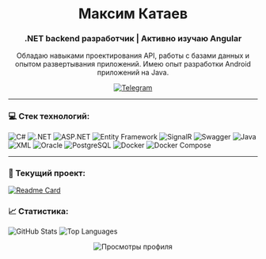 <h1 align="center">Максим Катаев</h1>
<h3 align="center">.NET backend разработчик | Активно изучаю Angular</h3>
<p align="center">
  Обладаю навыками проектирования API, работы с базами данных и опытом развертывания приложений. Имею опыт разработки Android приложений на Java.
</p>
<p align="center">
  <a href="https://t.me/DREAMBOATXOG" target="_blank">
    <img src="https://img.shields.io/badge/Telegram-2CA5E0?style=for-the-badge&logo=telegram&logoColor=white" alt="Telegram"/>
  </a>
</p>

---

### 💻️ Стек технологий:

<p align="left">
  <img src="https://img.shields.io/badge/C%23-239120?style=for-the-badge&logo=c-sharp&logoColor=white" alt="C#"/>
  <img src="https://img.shields.io/badge/.NET-512BD4?style=for-the-badge&logo=dotnet&logoColor=white" alt=".NET"/>
  <img src="https://img.shields.io/badge/ASP.NET-512BD4?style=for-the-badge&logo=asp.net&logoColor=white" alt="ASP.NET"/>
  <img src="https://img.shields.io/badge/Entity_Framework-512BD4?style=for-the-badge&logo=entity-framework&logoColor=white" alt="Entity Framework"/>
  <img src="https://img.shields.io/badge/SignalR-512BD4?style=for-the-badge&logo=signalr&logoColor=white" alt="SignalR"/>
  <img src="https://img.shields.io/badge/Swagger-85EA2D?style=for-the-badge&logo=swagger&logoColor=black" alt="Swagger"/>
  <img src="https://img.shields.io/badge/Java-ED8B00?style=for-the-badge&logo=openjdk&logoColor=white" alt="Java"/>
  <img src="https://img.shields.io/badge/XML-000000?style=for-the-badge&logo=xml&logoColor=white" alt="XML"/>
  <img src="https://img.shields.io/badge/Oracle-F80000?style=for-the-badge&logo=oracle&logoColor=white" alt="Oracle"/>
  <img src="https://img.shields.io/badge/PostgreSQL-316192?style=for-the-badge&logo=postgresql&logoColor=white" alt="PostgreSQL"/>
  <img src="https://img.shields.io/badge/Docker-2496ED?style=for-the-badge&logo=docker&logoColor=white" alt="Docker"/>
  <img src="https://img.shields.io/badge/Docker_Compose-2496ED?style=for-the-badge&logo=docker&logoColor=white" alt="Docker Compose"/>
</p>


---
### 👀️ Текущий проект:
[![Readme Card](https://github-readme-stats.vercel.app/api/pin/?username=dreamboatxog&repo=VideoHosting&theme=material-palenight)](https://github.com/dreamboatxog/VideoHosting)
<p align="center">

### 📈 Cтатистика:
  <img src="https://github-readme-stats.vercel.app/api?username=dreamboatxog&show_icons=true&theme=material-palenight" alt="GitHub Stats"/>
  <img src="https://github-readme-stats.vercel.app/api/top-langs/?username=dreamboatxog&layout=compact&theme=material-palenight" alt="Top Languages"/>
</p>

<p align="center">
  <img src="https://komarev.com/ghpvc/?username=dreamboatxog&label=Просмотры+профиля&color=bb8ade&style=for-the-badge" alt="Просмотры профиля"/>
</p>

